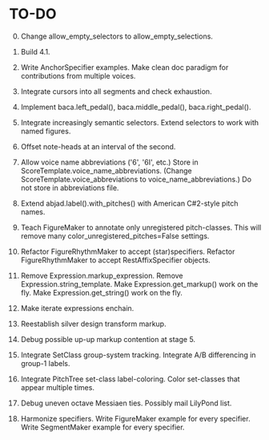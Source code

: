 TO-DO
=====

0.  Change allow_empty_selectors to allow_empty_selections.

1.  Build 4.1.

2.  Write AnchorSpecifier examples.
    Make clean doc paradigm for contributions from multiple voices.

3.  Integrate cursors into all segments and check exhaustion.

4.  Implement baca.left_pedal(), baca.middle_pedal(), baca.right_pedal().

5.  Integrate increasingly semantic selectors.
    Extend selectors to work with named figures.
    
6.  Offset note-heads at an interval of the second.

7.  Allow voice name abbreviations ('6', '6I', etc.)
    Store in ScoreTemplate.voice_name_abbreviations.
    (Change ScoreTemplate.voice_abbreviations to voice_name_abbreviations.)
    Do not store in abbreviations file.

8.  Extend abjad.label().with_pitches() with American C#2-style pitch names.

9.  Teach FigureMaker to annotate only unregistered pitch-classes.
    This will remove many color_unregistered_pitches=False settings.

10. Refactor FigureRhythmMaker to accept (star)specifiers.
    Refactor FigureRhythmMaker to accept RestAffixSpecifier objects.

11. Remove Expression.markup_expression.
    Remove Expression.string_template.
    Make Expression.get_markup() work on the fly.
    Make Expression.get_string() work on the fly.

12. Make iterate expressions enchain.

13. Reestablish silver design transform markup.

14. Debug possible up-up markup contention at stage 5.

15. Integrate SetClass group-system tracking.
    Integrate A/B differencing in group-1 labels.

16. Integrate PitchTree set-class label-coloring.
    Color set-classes that appear multiple times.

17. Debug uneven octave Messiaen ties. Possibly mail LilyPond list.

18. Harmonize specifiers.
    Write FigureMaker example for every specifier.
    Write SegmentMaker example for every specifier.

